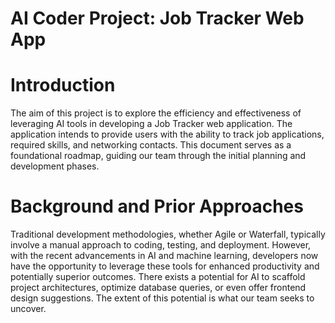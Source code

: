 # AI Coder Project: Job Tracker Web App

# Introduction
The aim of this project is to explore the efficiency and effectiveness of leveraging AI tools in developing a Job Tracker web application. The application intends to provide users with the ability to track job applications, required skills, and networking contacts. This document serves as a foundational roadmap, guiding our team through the initial planning and development phases.

# Background and Prior Approaches
Traditional development methodologies, whether Agile or Waterfall, typically involve a manual approach to coding, testing, and deployment. However, with the recent advancements in AI and machine learning, developers now have the opportunity to leverage these tools for enhanced productivity and potentially superior outcomes. There exists a potential for AI to scaffold project architectures, optimize database queries, or even offer frontend design suggestions. The extent of this potential is what our team seeks to uncover.



